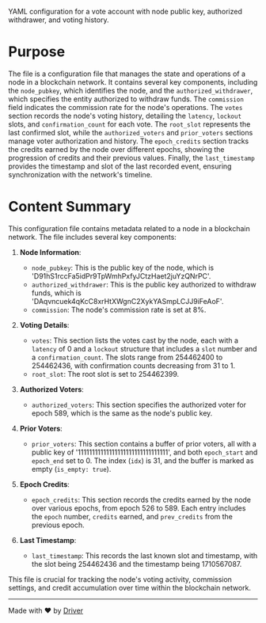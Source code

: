 <!--------------------------------------------------------------------------------->
<!-- IMPORTANT: This file is auto-generated by Driver (https://driver.ai). -------->
<!-- Manual edits may be overwritten on future commits. --------------------------->
<!--------------------------------------------------------------------------------->

YAML configuration for a vote account with node public key, authorized withdrawer, and voting history.

# Purpose
The file is a configuration file that manages the state and operations of a node in a blockchain network. It contains several key components, including the `node_pubkey`, which identifies the node, and the `authorized_withdrawer`, which specifies the entity authorized to withdraw funds. The `commission` field indicates the commission rate for the node's operations. The `votes` section records the node's voting history, detailing the `latency`, `lockout` slots, and `confirmation_count` for each vote. The `root_slot` represents the last confirmed slot, while the `authorized_voters` and `prior_voters` sections manage voter authorization and history. The `epoch_credits` section tracks the credits earned by the node over different epochs, showing the progression of credits and their previous values. Finally, the `last_timestamp` provides the timestamp and slot of the last recorded event, ensuring synchronization with the network's timeline.
# Content Summary
This configuration file contains metadata related to a node in a blockchain network. The file includes several key components:

1. **Node Information**:
   - `node_pubkey`: This is the public key of the node, which is 'D91hS1rccFa5idPr9TpWmhPxfyJCtzHaet2juYzQNrPC'.
   - `authorized_withdrawer`: This is the public key authorized to withdraw funds, which is 'DAqvncuek4qKcC8xrHtXWgnC2XykYASmpLCJJ9iFeAoF'.
   - `commission`: The node's commission rate is set at 8%.

2. **Voting Details**:
   - `votes`: This section lists the votes cast by the node, each with a `latency` of 0 and a `lockout` structure that includes a `slot` number and a `confirmation_count`. The slots range from 254462400 to 254462436, with confirmation counts decreasing from 31 to 1.
   - `root_slot`: The root slot is set to 254462399.

3. **Authorized Voters**:
   - `authorized_voters`: This section specifies the authorized voter for epoch 589, which is the same as the node's public key.

4. **Prior Voters**:
   - `prior_voters`: This section contains a buffer of prior voters, all with a public key of '11111111111111111111111111111111', and both `epoch_start` and `epoch_end` set to 0. The index (`idx`) is 31, and the buffer is marked as empty (`is_empty: true`).

5. **Epoch Credits**:
   - `epoch_credits`: This section records the credits earned by the node over various epochs, from epoch 526 to 589. Each entry includes the `epoch` number, `credits` earned, and `prev_credits` from the previous epoch.

6. **Last Timestamp**:
   - `last_timestamp`: This records the last known slot and timestamp, with the slot being 254462436 and the timestamp being 1710567087.

This file is crucial for tracking the node's voting activity, commission settings, and credit accumulation over time within the blockchain network.

---
Made with ❤️ by [Driver](https://www.driver.ai/)